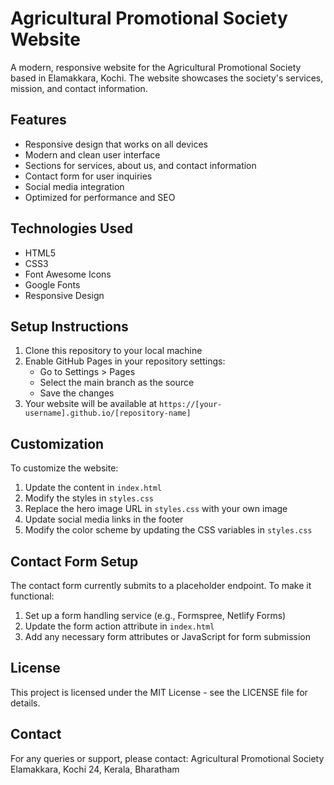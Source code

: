 # Agricultural Promotional Society Website

A modern, responsive website for the Agricultural Promotional Society based in Elamakkara, Kochi. The website showcases the society's services, mission, and contact information.

## Features

- Responsive design that works on all devices
- Modern and clean user interface
- Sections for services, about us, and contact information
- Contact form for user inquiries
- Social media integration
- Optimized for performance and SEO

## Technologies Used

- HTML5
- CSS3
- Font Awesome Icons
- Google Fonts
- Responsive Design

## Setup Instructions

1. Clone this repository to your local machine
2. Enable GitHub Pages in your repository settings:
   - Go to Settings > Pages
   - Select the main branch as the source
   - Save the changes
3. Your website will be available at `https://[your-username].github.io/[repository-name]`

## Customization

To customize the website:

1. Update the content in `index.html`
2. Modify the styles in `styles.css`
3. Replace the hero image URL in `styles.css` with your own image
4. Update social media links in the footer
5. Modify the color scheme by updating the CSS variables in `styles.css`

## Contact Form Setup

The contact form currently submits to a placeholder endpoint. To make it functional:

1. Set up a form handling service (e.g., Formspree, Netlify Forms)
2. Update the form action attribute in `index.html`
3. Add any necessary form attributes or JavaScript for form submission

## License

This project is licensed under the MIT License - see the LICENSE file for details.

## Contact

For any queries or support, please contact:
Agricultural Promotional Society
Elamakkara, Kochi 24, Kerala, Bharatham 